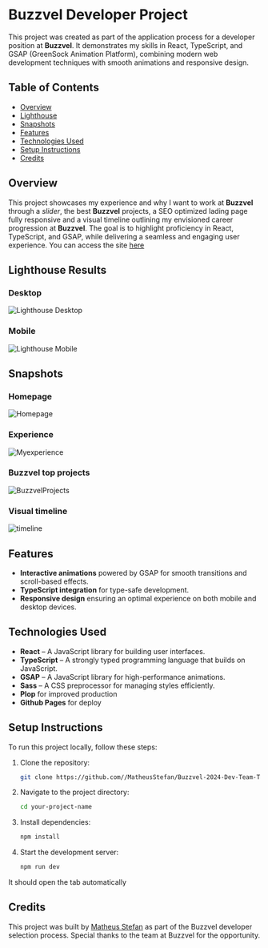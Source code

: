 # Buzzvel Developer Project

This project was created as part of the application process for a developer position at **Buzzvel**. It demonstrates my skills in React, TypeScript, and GSAP (GreenSock Animation Platform), combining modern web development techniques with smooth animations and responsive design.
## Table of Contents
- [Overview](#overview)
- [Lighthouse](#lighthouse)
- [Snapshots](#snapshots)
- [Features](#features)
- [Technologies Used](#technologies-used)
- [Setup Instructions](#setup-instructions)
- [Credits](#credits)

## Overview

This project showcases my experience and why I want to work at **Buzzvel** through a *slider*, the best **Buzzvel** projects, a SEO optimized lading page fully responsive and a visual timeline outlining my envisioned career progression at **Buzzvel**. The goal is to highlight proficiency in React, TypeScript, and GSAP, while delivering a seamless and engaging user experience. You can access the site [here](https://matheusstefan.github.io/Buzzvel-2024-Dev-Team-Test/)

## Lighthouse Results
### Desktop
  ![Lighthouse Desktop](https://github.com/user-attachments/assets/e2139c42-c24c-44be-8b4e-95474b24251a)

### Mobile
  ![Lighthouse Mobile](https://github.com/user-attachments/assets/aaa45dd1-97e3-4bcd-9cc5-0d52f9d1485d)

## Snapshots
### Homepage
  ![Homepage](https://github.com/user-attachments/assets/e23ccc42-dbe7-4da4-9898-9cc0968b7b44)
### Experience
  ![Myexperience](https://github.com/user-attachments/assets/3ad99892-314b-4163-80db-18a8201562bd)
### Buzzvel top projects
  ![BuzzvelProjects](https://github.com/user-attachments/assets/f0240ce8-9d5c-4c49-8f3a-bbbd9ef61ec0)
### Visual timeline
  ![timeline](https://github.com/user-attachments/assets/a62be78f-a8d5-436a-b33b-c305296d4b0d)

## Features
- **Interactive animations** powered by GSAP for smooth transitions and scroll-based effects.
- **TypeScript integration** for type-safe development.
- **Responsive design** ensuring an optimal experience on both mobile and desktop devices.

## Technologies Used

- **React** – A JavaScript library for building user interfaces.
- **TypeScript** – A strongly typed programming language that builds on JavaScript.
- **GSAP** – A JavaScript library for high-performance animations.
- **Sass** – A CSS preprocessor for managing styles efficiently.
- **Plop** for improved production
- **Github Pages** for deploy

## Setup Instructions

To run this project locally, follow these steps:

1. Clone the repository:
    ```bash
    git clone https://github.com//MatheusStefan/Buzzvel-2024-Dev-Team-Test.git
    ```

2. Navigate to the project directory:
    ```bash
    cd your-project-name
    ```

3. Install dependencies:
    ```bash
    npm install
    ```

4. Start the development server:
    ```bash
    npm run dev
    ```
It should open the tab automatically

## Credits

This project was built by [Matheus Stefan](https://github.com/MatheusStefan/) as part of the Buzzvel developer selection process. Special thanks to the team at Buzzvel for the opportunity.
